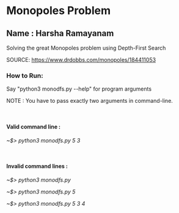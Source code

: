 # Monopoles Problem

## Name : Harsha Ramayanam


Solving the great Monopoles problem using Depth-First Search

SOURCE: https://www.drdobbs.com/monopoles/184411053


### How to Run:

Say "python3 monodfs.py --help" for program arguments

NOTE : You have to pass exactly two arguments in command-line.

<br/>

#### Valid command line    : 

*~$> python3 monodfs.py 5 3*

<br/>

#### Invalid command lines : 

*~$> python3 monodfs.py*

*~$> python3 monodfs.py 5*

*~$> python3 monodfs.py 5 3 4*
